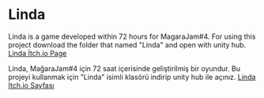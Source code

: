 # Linda
Linda is a game developed within 72 hours for MagaraJam#4.
For using this project download the folder that named "Linda" and open with unity hub.
[Linda İtch.io Page](https://aeterponis.itch.io/linda)

Linda, MağaraJam#4 için 72 saat içerisinde geliştirilmiş bir oyundur.
Bu projeyi kullanmak için "Linda" isimli klasörü indirip unity hub ile açınız.
[Linda İtch.io Sayfası](https://aeterponis.itch.io/linda)
